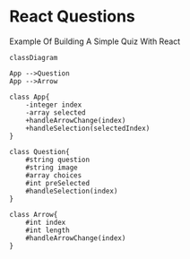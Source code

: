 # React Questions

Example Of Building A Simple Quiz With React


```mermaid
classDiagram

App -->Question
App -->Arrow

class App{
    -integer index
    -array selected
    +handleArrowChange(index)
    +handleSelection(selectedIndex)
}

class Question{
    #string question
    #string image
    #array choices
    #int preSelected
    #handleSelection(index)
}

class Arrow{
    #int index
    #int length
    #handleArrowChange(index)
}

```